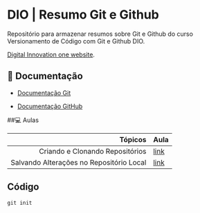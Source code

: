 # DIO | Resumo Git e Github

Repositório para armazenar resumos sobre Git e Github do curso Versionamento de Código com Git e Github DIO.

[Digital Innovation one website](https://web.dio.me/).

## 📖 Documentação
- [Documentação Git](https://git-scm.com/docs)

- [Documentação GitHub](https://docs.github.com/pt)

##💻  Aulas

| Tópicos | Aula |
|-----:|---------------|
| Criando e Clonando Repositórios | [link](https://web.dio.me/course/versionamento-de-codigo-com-git-e-github/learning/a377a00b-461c-4ab0-8258-3addd2fef14c?back=/track/coding-the-future-sysvision-data-analytics&tab=undefined&moduleId=undefined)               |
|     Salvando Alterações no Repositório Local | [link](https://web.dio.me/course/versionamento-de-codigo-com-git-e-github/learning/599dd3dd-d189-474f-a55c-22f37b4472da?back=/track/coding-the-future-sysvision-data-analytics&tab=undefined&moduleId=undefined)               |

## Código

```
git init 
```
